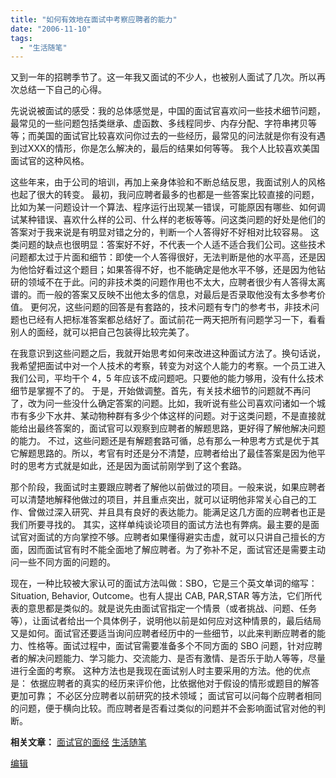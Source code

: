 ```yaml
---
title: "如何有效地在面试中考察应聘者的能力"
date: "2006-11-10"
tags: 
  - "生活随笔"
---
```


又到一年的招聘季节了。这一年我又面试的不少人，也被别人面试了几次。所以再次总结一下自己的心得。

先说说被面试的感受：我的总体感觉是，中国的面试官喜欢问一些技术细节问题，最常见的一些问题包括类继承、虚函数、多线程同步、内存分配、字符串拷贝等等；而美国的面试官比较喜欢问你过去的一些经历，最常见的问法就是你有没有遇到过XXX的情形，你是怎么解决的，最后的结果如何等等。 我个人比较喜欢美国面试官的这种风格。

这些年来，由于公司的培训，再加上亲身体验和不断总结反思，我面试别人的风格也起了很大的转变。 最初，我问应聘者最多的也都是一些答案比较直接的问题，比如为某一问题设计一个算法、程序运行出现某一错误，可能原因有哪些、如何调试某种错误、喜欢什么样的公司、什么样的老板等等。问这类问题的好处是他们的答案对于我来说是有明显对错之分的，判断一个人答得好不好相对比较容易。 这类问题的缺点也很明显：答案好不好，不代表一个人适不适合我们公司。这些技术问题都太过于片面和细节：即使一个人答得很好，无法判断是他的水平高，还是因为他恰好看过这个题目；如果答得不好，也不能确定是他水平不够，还是因为他钻研的领域不在于此。问的非技术类的问题作用也不太大，应聘者很少有人答得太离谱的。而一般的答案又反映不出他太多的信息，对最后是否录取他没有太多参考价值。 更何况，这些问题的回答是有套路的，技术问题有专门的参考书，非技术问题也已经有人把标准答案都总结好了。面试前花一两天把所有问题学习一下，看看别人的面经，就可以把自己包装得比较完美了。

在我意识到这些问题之后，我就开始思考如何来改进这种面试方法了。换句话说，我希望把面试中对一个人技术的考察，转变为对这个人能力的考察。一个员工进入我们公司，平均干个 4，5 年应该不成问题吧。只要他的能力够用，没有什么技术细节是掌握不了的。 于是，开始做调整。首先，有关技术细节的问题就不再问了，改为问一些没什么确定答案的问题。比如，我听说有些公司喜欢问诸如一个城市有多少下水井、某动物种群有多少个体这样的问题。对于这类问题，不是直接就能给出最终答案的，面试官可以观察到应聘者的解题思路，更好得了解他解决问题的能力。 不过，这些问题还是有解题套路可循，总有那么一种思考方式是优于其它解题思路的。所以，考官有时还是分不清楚，应聘者给出了最佳答案是因为他平时的思考方式就是如此，还是因为面试前刚学到了这个套路。

那个阶段，我面试时主要跟应聘者了解他以前做过的项目。一般来说，如果应聘者可以清楚地解释他做过的项目，并且重点突出，就可以证明他非常关心自己的工作、曾做过深入研究、并且具有良好的表达能力。能满足这几方面的应聘者也正是我们所要寻找的。 其实，这样单纯谈论项目的面试方法也有弊病。最主要的是面试官对面试的方向掌控不够。应聘者如果懂得避实击虚，就可以只讲自己擅长的方面，因而面试官有时不能全面地了解应聘者。为了弥补不足，面试官还是需要主动问一些不同方面的问题的。

现在，一种比较被大家认可的面试方法叫做：SBO，它是三个英文单词的缩写：Situation, Behavior, Outcome。也有人提出 CAB, PAR,STAR 等方法，它们所代表的意思都是类似的。就是说先由面试官指定一个情景（或者挑战、问题、任务等），让面试者给出一个具体例子，说明他以前是如何应对这种情景的，最后结局又是如何。面试官还要适当询问应聘者经历中的一些细节，以此来判断应聘者的能力、性格等。面试过程中，面试官需要准备多个不同方面的 SBO 问题，针对应聘者的解决问题能力、学习能力、交流能力、是否有激情、是否乐于助人等等，尽量进行全面的考察。 这种方法也是我现在面试别人时主要采用的方法。他的优点是： 依据应聘者的真实的经历来评价他，比依据他对于假设的情形或题目的解答更加可靠； 不必区分应聘者以前研究的技术领域； 面试官可以问每个应聘者相同的问题，便于横向比较。而应聘者是否看过类似的问题并不会影响面试官对他的判断。

**相关文章：** [面试官的面经](http://ruanqizhen.wordpress.com/2005/12/12/%E9%9D%A2%E8%AF%95%E5%AE%98%E7%9A%84%E9%9D%A2%E7%BB%8F/) [生活随笔](http://ruanqizhen.wordpress.com/essay/)

[编辑](http://ruanqizhen.spaces.live.com/?_c11_BlogPart_handle=cns!5852D4F797C53FB6!1940&_c11_BlogPart_blogpart=blogentry&_c=BlogPart&_c02_owner=1)
